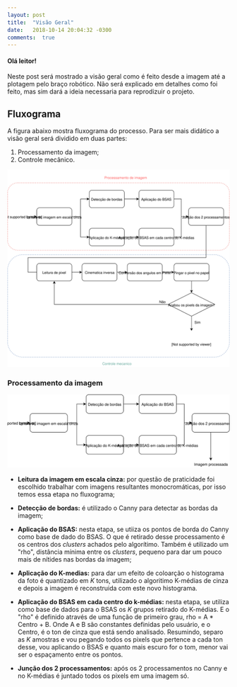 ```yaml
---
layout: post
title:  "Visão Geral"
date:   2018-10-14 20:04:32 -0300
comments:  true
---
```

#### Olá leitor!

Neste post será mostrado a visão geral como é feito desde a imagem até a plotagem pelo braço robótico. Não será explicado em detalhes como foi feito, mas sim dará a ideia necessaria para reprodizuir o projeto.

## Fluxograma

A figura abaixo mostra fluxograma do processo. Para ser mais didático a visão geral será dividido em duas partes:
1. Processamento da imagem;
2. Controle mecânico.

<img src="/images/visao-geral/visao-geral-completa.svg" alt="Visão Geral" width="650"/>

### Processamento da imagem

<img src="/images/visao-geral/visao-geral1-2.svg" alt="Processamento da imagem" width="650"/>

- **Leitura da imagem em escala cinza:** por questão de praticidade foi escolhido trabalhar com imagens resultantes monocromáticas, por isso temos essa etapa no fluxograma;

- **Detecção de bordas:** é utilizado o Canny para detectar as bordas da imagem;

- **Aplicação do BSAS:** nesta etapa, se utiiza os pontos de borda do Canny como base de dado do BSAS. O que é retirado desse processamento é os centros dos *clusters* achados pelo algorítimo. Também é utilizado um "rho", distância mínima entre os *clusters*, pequeno para dar um pouco mais de nítides nas bordas da imagem;

- **Aplicação do K-medias:** para dar um efeito de coloarção o histograma da foto é quantizado em *K* tons, utilizado o algoritimo K-médias de cinza e depois a imagem é reconstruida com este novo histograma.

- **Aplicação do BSAS em cada centro do k-médias:** nesta etapa, se utiliza como base de dados para o BSAS os *K* grupos retirado do K-médias. E o "rho" é definido através de uma função de primeiro grau, rho = A * Centro + B. Onde A e B são constantes definidas pelo usuário, e o Centro, é o ton de cinza que está sendo analisado. Resumindo, separo as *K* amostras e vou pegando todos os pixels que pertence a cada ton desse, vou aplicando o BSAS e quanto mais escuro for o tom, menor vai ser o espaçamento entre os pontos.

- **Junção dos 2 processamentos:** após os 2 processamentos no Canny e no K-médias é juntado todos os pixels em uma imagem só.



